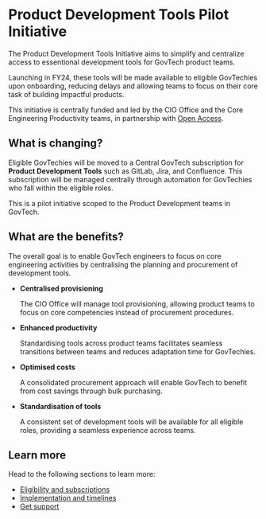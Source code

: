 # Product Development Tools Pilot Initiative

The Product Development Tools Initiative aims to simplify and centralize access to essentional development tools for GovTech product teams.

Launching in FY24, these tools will be made available to eligible GovTechies upon onboarding, reducing delays and allowing teams to focus on their core task of building impactful products.

This initiative is centrally funded and led by the CIO Office and the Core Engineering Productivity teams, in partnership with [Open Access](https://docs.developer.tech.gov.sg/docs/open-data-access/). 

## What is changing?

Eligible GovTechies will be moved to a Central GovTech subscription for **Product Development Tools** such as GitLab, Jira, and Confluence. This subscription will be managed centrally through automation for GovTechies who fall within the eligible roles. 

This is a pilot initiative scoped to the Product Development teams in GovTech.

## What are the benefits?

The overall goal is to enable GovTech engineers to focus on core engineering activities by centralising the planning and procurement of development tools.

- **Centralised provisioning** 

    The CIO Office will manage tool provisioning, allowing product teams to focus on core competencies instead of procurement procedures.

- **Enhanced productivity**

    Standardising tools across product teams facilitates seamless transitions between teams and reduces adaptation time for GovTechies.

- **Optimised costs** 

    A consolidated procurement approach will  enable GovTech to benefit from cost savings through bulk purchasing.

- **Standardisation of tools** 

    A consistent set of development tools will be available for all eligible roles, providing a seamless experience across teams.

## Learn more

Head to the following sections to learn more:
- [Eligibility and subscriptions](/eligibility.md)
- [Implementation and timelines](/implementation.md)
- [Get support](/support.md)